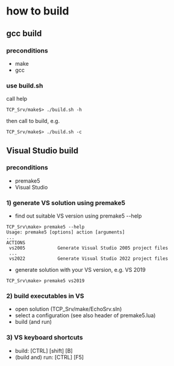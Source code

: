 # how to build
## gcc build
### preconditions
- make
- gcc
### use build.sh
call help
````shell
TCP_Srv/make$> ./build.sh -h
````
then call to build, e.g.
````shell
TCP_Srv/make$> ./build.sh -c
````

## Visual Studio build
### preconditions
- premake5
- Visual Studio

### 1) generate VS solution using premake5
- find out suitable VS version using premake5 --help

````shell
TCP_Srv\make> premake5 --help
Usage: premake5 [options] action [arguments]
...
ACTIONS
 vs2005            Generate Visual Studio 2005 project files
 ...
 vs2022            Generate Visual Studio 2022 project files
````
- generate solution with your VS version, e.g. VS 2019
````shell
TCP_Srv\make> premake5 vs2019
````
### 2) build executables in VS
- open solution (TCP_Srv/make/EchoSrv.sln)
- select a configuration (see also header of premake5.lua)
- build (and run)

### 3) VS keyboard shortcuts
- build: [CTRL] [shift] [B]
- (build and) run: [CTRL] [F5]
